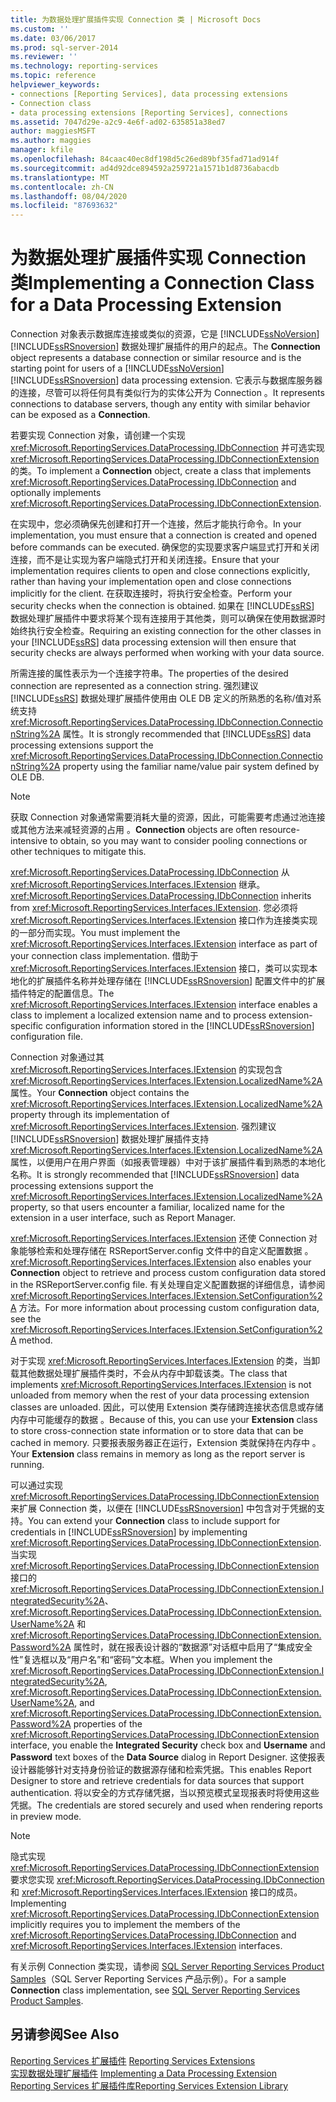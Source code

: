 ```yaml
---
title: 为数据处理扩展插件实现 Connection 类 | Microsoft Docs
ms.custom: ''
ms.date: 03/06/2017
ms.prod: sql-server-2014
ms.reviewer: ''
ms.technology: reporting-services
ms.topic: reference
helpviewer_keywords:
- connections [Reporting Services], data processing extensions
- Connection class
- data processing extensions [Reporting Services], connections
ms.assetid: 7047d29e-a2c9-4e6f-ad02-635851a38ed7
author: maggiesMSFT
ms.author: maggies
manager: kfile
ms.openlocfilehash: 84caac40ec8df198d5c26ed89bf35fad71ad914f
ms.sourcegitcommit: ad4d92dce894592a259721a1571b1d8736abacdb
ms.translationtype: MT
ms.contentlocale: zh-CN
ms.lasthandoff: 08/04/2020
ms.locfileid: "87693632"
---
```

# <a name="implementing-a-connection-class-for-a-data-processing-extension"></a><span data-ttu-id="3317b-102">为数据处理扩展插件实现 Connection 类</span><span class="sxs-lookup"><span data-stu-id="3317b-102">Implementing a Connection Class for a Data Processing Extension</span></span>
  <span data-ttu-id="3317b-103">Connection  对象表示数据库连接或类似的资源，它是 [!INCLUDE[ssNoVersion](../../../includes/ssnoversion-md.md)] [!INCLUDE[ssRSnoversion](../../../includes/ssrsnoversion-md.md)] 数据处理扩展插件的用户的起点。</span><span class="sxs-lookup"><span data-stu-id="3317b-103">The **Connection** object represents a database connection or similar resource and is the starting point for users of a [!INCLUDE[ssNoVersion](../../../includes/ssnoversion-md.md)] [!INCLUDE[ssRSnoversion](../../../includes/ssrsnoversion-md.md)] data processing extension.</span></span> <span data-ttu-id="3317b-104">它表示与数据库服务器的连接，尽管可以将任何具有类似行为的实体公开为 Connection  。</span><span class="sxs-lookup"><span data-stu-id="3317b-104">It represents connections to database servers, though any entity with similar behavior can be exposed as a **Connection**.</span></span>  
  
 <span data-ttu-id="3317b-105">若要实现 Connection 对象，请创建一个实现 <xref:Microsoft.ReportingServices.DataProcessing.IDbConnection> 并可选实现 <xref:Microsoft.ReportingServices.DataProcessing.IDbConnectionExtension> 的类。</span><span class="sxs-lookup"><span data-stu-id="3317b-105">To implement a **Connection** object, create a class that implements <xref:Microsoft.ReportingServices.DataProcessing.IDbConnection> and optionally implements <xref:Microsoft.ReportingServices.DataProcessing.IDbConnectionExtension>.</span></span>  
  
 <span data-ttu-id="3317b-106">在实现中，您必须确保先创建和打开一个连接，然后才能执行命令。</span><span class="sxs-lookup"><span data-stu-id="3317b-106">In your implementation, you must ensure that a connection is created and opened before commands can be executed.</span></span> <span data-ttu-id="3317b-107">确保您的实现要求客户端显式打开和关闭连接，而不是让实现为客户端隐式打开和关闭连接。</span><span class="sxs-lookup"><span data-stu-id="3317b-107">Ensure that your implementation requires clients to open and close connections explicitly, rather than having your implementation open and close connections implicitly for the client.</span></span> <span data-ttu-id="3317b-108">在获取连接时，将执行安全检查。</span><span class="sxs-lookup"><span data-stu-id="3317b-108">Perform your security checks when the connection is obtained.</span></span> <span data-ttu-id="3317b-109">如果在 [!INCLUDE[ssRS](../../../includes/ssrs.md)] 数据处理扩展插件中要求将某个现有连接用于其他类，则可以确保在使用数据源时始终执行安全检查。</span><span class="sxs-lookup"><span data-stu-id="3317b-109">Requiring an existing connection for the other classes in your [!INCLUDE[ssRS](../../../includes/ssrs.md)] data processing extension will then ensure that security checks are always performed when working with your data source.</span></span>  
  
 <span data-ttu-id="3317b-110">所需连接的属性表示为一个连接字符串。</span><span class="sxs-lookup"><span data-stu-id="3317b-110">The properties of the desired connection are represented as a connection string.</span></span> <span data-ttu-id="3317b-111">强烈建议 [!INCLUDE[ssRS](../../../includes/ssrs.md)] 数据处理扩展插件使用由 OLE DB 定义的所熟悉的名称/值对系统支持 <xref:Microsoft.ReportingServices.DataProcessing.IDbConnection.ConnectionString%2A> 属性。</span><span class="sxs-lookup"><span data-stu-id="3317b-111">It is strongly recommended that [!INCLUDE[ssRS](../../../includes/ssrs.md)] data processing extensions support the <xref:Microsoft.ReportingServices.DataProcessing.IDbConnection.ConnectionString%2A> property using the familiar name/value pair system defined by OLE DB.</span></span>  
  
> [!NOTE]  
>  <span data-ttu-id="3317b-112">获取 Connection 对象通常需要消耗大量的资源，因此，可能需要考虑通过池连接或其他方法来减轻资源的占用  。</span><span class="sxs-lookup"><span data-stu-id="3317b-112">**Connection** objects are often resource-intensive to obtain, so you may want to consider pooling connections or other techniques to mitigate this.</span></span>  
  
 <span data-ttu-id="3317b-113"><xref:Microsoft.ReportingServices.DataProcessing.IDbConnection> 从 <xref:Microsoft.ReportingServices.Interfaces.IExtension> 继承。</span><span class="sxs-lookup"><span data-stu-id="3317b-113"><xref:Microsoft.ReportingServices.DataProcessing.IDbConnection> inherits from <xref:Microsoft.ReportingServices.Interfaces.IExtension>.</span></span> <span data-ttu-id="3317b-114">您必须将 <xref:Microsoft.ReportingServices.Interfaces.IExtension> 接口作为连接类实现的一部分而实现。</span><span class="sxs-lookup"><span data-stu-id="3317b-114">You must implement the <xref:Microsoft.ReportingServices.Interfaces.IExtension> interface as part of your connection class implementation.</span></span> <span data-ttu-id="3317b-115">借助于 <xref:Microsoft.ReportingServices.Interfaces.IExtension> 接口，类可以实现本地化的扩展插件名称并处理存储在 [!INCLUDE[ssRSnoversion](../../../includes/ssrsnoversion-md.md)] 配置文件中的扩展插件特定的配置信息。</span><span class="sxs-lookup"><span data-stu-id="3317b-115">The <xref:Microsoft.ReportingServices.Interfaces.IExtension> interface enables a class to implement a localized extension name and to process extension-specific configuration information stored in the [!INCLUDE[ssRSnoversion](../../../includes/ssrsnoversion-md.md)] configuration file.</span></span>  
  
 <span data-ttu-id="3317b-116">Connection 对象通过其 <xref:Microsoft.ReportingServices.Interfaces.IExtension> 的实现包含 <xref:Microsoft.ReportingServices.Interfaces.IExtension.LocalizedName%2A> 属性。</span><span class="sxs-lookup"><span data-stu-id="3317b-116">Your **Connection** object contains the <xref:Microsoft.ReportingServices.Interfaces.IExtension.LocalizedName%2A> property through its implementation of <xref:Microsoft.ReportingServices.Interfaces.IExtension>.</span></span> <span data-ttu-id="3317b-117">强烈建议 [!INCLUDE[ssRSnoversion](../../../includes/ssrsnoversion-md.md)] 数据处理扩展插件支持 <xref:Microsoft.ReportingServices.Interfaces.IExtension.LocalizedName%2A> 属性，以便用户在用户界面（如报表管理器）中对于该扩展插件看到熟悉的本地化名称。</span><span class="sxs-lookup"><span data-stu-id="3317b-117">It is strongly recommended that [!INCLUDE[ssRSnoversion](../../../includes/ssrsnoversion-md.md)] data processing extensions support the <xref:Microsoft.ReportingServices.Interfaces.IExtension.LocalizedName%2A> property, so that users encounter a familiar, localized name for the extension in a user interface, such as Report Manager.</span></span>  
  
 <span data-ttu-id="3317b-118"><xref:Microsoft.ReportingServices.Interfaces.IExtension> 还使 Connection 对象能够检索和处理存储在 RSReportServer.config 文件中的自定义配置数据  。</span><span class="sxs-lookup"><span data-stu-id="3317b-118"><xref:Microsoft.ReportingServices.Interfaces.IExtension> also enables your **Connection** object to retrieve and process custom configuration data stored in the RSReportServer.config file.</span></span> <span data-ttu-id="3317b-119">有关处理自定义配置数据的详细信息，请参阅 <xref:Microsoft.ReportingServices.Interfaces.IExtension.SetConfiguration%2A> 方法。</span><span class="sxs-lookup"><span data-stu-id="3317b-119">For more information about processing custom configuration data, see the <xref:Microsoft.ReportingServices.Interfaces.IExtension.SetConfiguration%2A> method.</span></span>  
  
 <span data-ttu-id="3317b-120">对于实现 <xref:Microsoft.ReportingServices.Interfaces.IExtension> 的类，当卸载其他数据处理扩展插件类时，不会从内存中卸载该类。</span><span class="sxs-lookup"><span data-stu-id="3317b-120">The class that implements <xref:Microsoft.ReportingServices.Interfaces.IExtension> is not unloaded from memory when the rest of your data processing extension classes are unloaded.</span></span> <span data-ttu-id="3317b-121">因此，可以使用 Extension 类存储跨连接状态信息或存储内存中可能缓存的数据  。</span><span class="sxs-lookup"><span data-stu-id="3317b-121">Because of this, you can use your **Extension** class to store cross-connection state information or to store data that can be cached in memory.</span></span> <span data-ttu-id="3317b-122">只要报表服务器正在运行，Extension 类就保持在内存中  。</span><span class="sxs-lookup"><span data-stu-id="3317b-122">Your **Extension** class remains in memory as long as the report server is running.</span></span>  
  
 <span data-ttu-id="3317b-123">可以通过实现 <xref:Microsoft.ReportingServices.DataProcessing.IDbConnectionExtension> 来扩展 Connection 类，以便在 [!INCLUDE[ssRSnoversion](../../../includes/ssrsnoversion-md.md)] 中包含对于凭据的支持。</span><span class="sxs-lookup"><span data-stu-id="3317b-123">You can extend your **Connection** class to include support for credentials in [!INCLUDE[ssRSnoversion](../../../includes/ssrsnoversion-md.md)] by implementing <xref:Microsoft.ReportingServices.DataProcessing.IDbConnectionExtension>.</span></span> <span data-ttu-id="3317b-124">当实现 <xref:Microsoft.ReportingServices.DataProcessing.IDbConnectionExtension> 接口的 <xref:Microsoft.ReportingServices.DataProcessing.IDbConnectionExtension.IntegratedSecurity%2A>、<xref:Microsoft.ReportingServices.DataProcessing.IDbConnectionExtension.UserName%2A> 和 <xref:Microsoft.ReportingServices.DataProcessing.IDbConnectionExtension.Password%2A> 属性时，就在报表设计器的“数据源”对话框中启用了“集成安全性”复选框以及“用户名”和“密码”文本框。</span><span class="sxs-lookup"><span data-stu-id="3317b-124">When you implement the <xref:Microsoft.ReportingServices.DataProcessing.IDbConnectionExtension.IntegratedSecurity%2A>, <xref:Microsoft.ReportingServices.DataProcessing.IDbConnectionExtension.UserName%2A>, and <xref:Microsoft.ReportingServices.DataProcessing.IDbConnectionExtension.Password%2A> properties of the <xref:Microsoft.ReportingServices.DataProcessing.IDbConnectionExtension> interface, you enable the **Integrated Security** check box and **Username** and **Password** text boxes of the **Data Source** dialog in Report Designer.</span></span> <span data-ttu-id="3317b-125">这使报表设计器能够针对支持身份验证的数据源存储和检索凭据。</span><span class="sxs-lookup"><span data-stu-id="3317b-125">This enables Report Designer to store and retrieve credentials for data sources that support authentication.</span></span> <span data-ttu-id="3317b-126">将以安全的方式存储凭据，当以预览模式呈现报表时将使用这些凭据。</span><span class="sxs-lookup"><span data-stu-id="3317b-126">The credentials are stored securely and used when rendering reports in preview mode.</span></span>  
  
> [!NOTE]  
>  <span data-ttu-id="3317b-127">隐式实现 <xref:Microsoft.ReportingServices.DataProcessing.IDbConnectionExtension> 要求您实现 <xref:Microsoft.ReportingServices.DataProcessing.IDbConnection> 和 <xref:Microsoft.ReportingServices.Interfaces.IExtension> 接口的成员。</span><span class="sxs-lookup"><span data-stu-id="3317b-127">Implementing <xref:Microsoft.ReportingServices.DataProcessing.IDbConnectionExtension> implicitly requires you to implement the members of the <xref:Microsoft.ReportingServices.DataProcessing.IDbConnection> and <xref:Microsoft.ReportingServices.Interfaces.IExtension> interfaces.</span></span>  
>   
>  <span data-ttu-id="3317b-128">有关示例 Connection 类实现，请参阅 [SQL Server Reporting Services Product Samples](https://go.microsoft.com/fwlink/?LinkId=177889)（SQL Server Reporting Services 产品示例）。</span><span class="sxs-lookup"><span data-stu-id="3317b-128">For a sample **Connection** class implementation, see [SQL Server Reporting Services Product Samples](https://go.microsoft.com/fwlink/?LinkId=177889).</span></span>  
  
## <a name="see-also"></a><span data-ttu-id="3317b-129">另请参阅</span><span class="sxs-lookup"><span data-stu-id="3317b-129">See Also</span></span>  
 <span data-ttu-id="3317b-130">[Reporting Services 扩展插件](../reporting-services-extensions.md) </span><span class="sxs-lookup"><span data-stu-id="3317b-130">[Reporting Services Extensions](../reporting-services-extensions.md) </span></span>  
 <span data-ttu-id="3317b-131">[实现数据处理扩展插件](implementing-a-data-processing-extension.md) </span><span class="sxs-lookup"><span data-stu-id="3317b-131">[Implementing a Data Processing Extension](implementing-a-data-processing-extension.md) </span></span>  
 [<span data-ttu-id="3317b-132">Reporting Services 扩展插件库</span><span class="sxs-lookup"><span data-stu-id="3317b-132">Reporting Services Extension Library</span></span>](../reporting-services-extension-library.md)  
  
  
